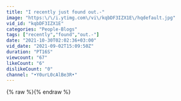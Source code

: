 ```yaml
---
title: "I recently just found out.-"
image: "https:\/\/i.ytimg.com\/vi\/kqbDF3IZX1E\/hqdefault.jpg"
vid_id: "kqbDF3IZX1E"
categories: "People-Blogs"
tags: ["recently","found","out.-"]
date: "2021-10-30T02:02:36+03:00"
vid_date: "2021-09-02T15:09:50Z"
duration: "PT16S"
viewcount: "67"
likeCount: "6"
dislikeCount: "0"
channel: "•Y0urL0cAlBe3R•"
---
```

{% raw %}{% endraw %}
